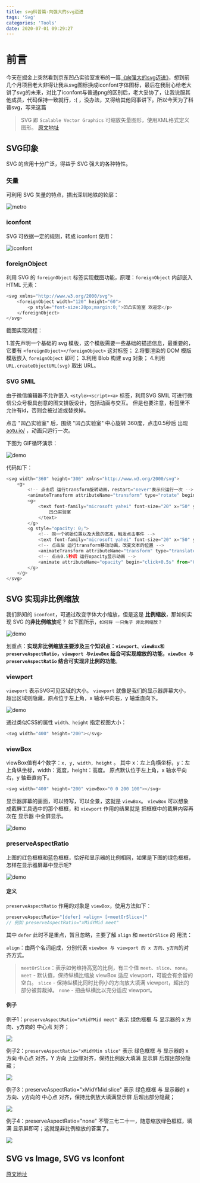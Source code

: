 ```yaml
---
title: svg科普篇-向强大的svg迈进
tags: 'Svg'
categories: 'Tools'
date: 2020-07-01 09:29:27
---
```



# 前言

今天在掘金上突然看到京东凹凸实验室发布的一篇[《向强大的svg迈进》](https://juejin.im/post/5ef1a698f265da02ce2181d0?utm_source=gold_browser_extension)，想到前几个月项目老大非得让我从svg图标换成iconfont字体图标，最后在我耐心给老大讲了svg的未来，对比了iconfont与普通png的区别后，老大妥协了，让我说服其他成员，代码保持一致就行，:( ，没办法，又得给其他同事讲下。所以今天为了科普svg，写来这篇

> SVG 即 `Scalable Vector Graphics` 可缩放矢量图形，使用XML格式定义图形。
[原文地址](https://juejin.im/post/5ef1a698f265da02ce2181d0?utm_source=gold_browser_extension)
## SVG印象

SVG 的应用十分广泛，得益于 SVG 强大的各种特性。

### 矢量

可利用 SVG 矢量的特点，描出深圳地铁的轮廓：

![metro](https://user-gold-cdn.xitu.io/2020/6/23/172dff28ae2bb2f0?imageView2/0/w/1280/h/960/format/webp/ignore-error/1)

### iconfont

SVG 可依据一定的规则，转成 iconfont 使用：

![iconfont](https://user-gold-cdn.xitu.io/2020/6/23/172dff28e7152486?imageView2/0/w/1280/h/960/format/webp/ignore-error/1)

### foreignObject

利用 SVG 的 `foreignObject` 标签实现截图功能，原理：`foreignObject` 内部嵌入 HTML 元素：

```js
<svg xmlns="http://www.w3.org/2000/svg">
	<foreignObject width="120" height="60">
		<p style="font-size:20px;margin:0;">凹凸实验室 欢迎您</p>
	</foreignObject>
</svg>
```

截图实现流程：

1.首先声明一个基础的 svg 模版，这个模版需要一些基础的描述信息，最重要的，它要有 `<foreignObject></foreignObject>` 这对标签；
2.将要渲染的 DOM 模版模版嵌入 `foreignObject` 即可；
3.利用 Blob 构建 svg 对象；
4.利用 `URL.createObjectURL(svg)` 取出 URL。

### SVG SMIL

由于微信编辑器不允许嵌入 `<style><script><a>` 标签，利用SVG SMIL 可进行微信公众号极具创意的图文排版设计，包括动画与交互。
但是也要注意，标签里不允许有id，否则会被过滤或替换掉。

点击 "凹凸实验室" 后，围绕 "凹凸实验室" 中心旋转 360度，点击0.5秒后 出现 [aotu.io/](https://aotu.io/) ，动画只运行一次。

下图为 GIF循环演示：

![demo](https://user-gold-cdn.xitu.io/2020/6/23/172dff2914fb651d?imageslim)

代码如下：

```js
<svg width="360" height="300" xmlns="http://www.w3.org/2000/svg">
    <g>
        <!-- 点击后 运行transform旋转动画，restart="never"表示只运行一次 -->
        <animateTransform attributeName="transform" type="rotate" begin="click" dur="0.5s" from="0 100 80" to="360 100 80"  fill="freeze" restart="never" />
        <g>
            <text font-family="microsoft yahei" font-size="20" x="50" y="80">
                凹凸实验室
            </text>
        </g>
        <g style="opacity: 0;">
            <!-- 同一个初始位置以及大致的宽高，触发点击事件 -->
            <text font-family="microsoft yahei" font-size="20" x="50" y="80">https://aotu.io/</text>
            <!-- 点击后 运行transform移动动画，改变文本的位置 -->
            <animateTransform attributeName="transform" type="translate" begin="click" dur="0.1s" to="0 40"  fill="freeze" restart="never" />
            <!-- 点击0.5秒后 运行opacity显示动画 -->
            <animate attributeName="opacity" begin="click+0.5s" from="0" to="1" dur="0.5s" fill="freeze" restart="never" />
        </g>
    </g>
</svg>
```

## SVG 实现非比例缩放

我们熟知的 `iconfont`，可通过改变字体大小缩放，但是这是 **比例缩放**，那如何实现 SVG 的**非比例缩放**呢？ 如下图所示，`如何将 一只兔子 非比例缩放？`

![demo](https://user-gold-cdn.xitu.io/2020/6/23/172dff2972d16d14?imageView2/0/w/1280/h/960/format/webp/ignore-error/1)

划重点：**实现非比例缩放主要涉及三个知识点：`viewport、viewBox和preserveAspectRatio`，`viewport 与viewBox` 结合可实现缩放的功能，`viewBox 与 preserveAspectRatio` 结合可实现非比例的功能**。

### viewport

`viewport` 表示SVG可见区域的大小。 `viewport` 就像是我们的显示器屏幕大小，超出区域则隐藏，原点位于左上角，x 轴水平向右，y 轴垂直向下。

![demo](https://user-gold-cdn.xitu.io/2020/6/23/172dff29abb23727?imageView2/0/w/1280/h/960/format/webp/ignore-error/1)

通过类似CSS的属性 `width、height` 指定视图大小：

```js
<svg width="400" height="200"></svg>
```

### viewBox

viewBox值有4个数字：`x, y, width, height` 。 其中 x：左上角横坐标，y：左上角纵坐标，width：宽度，height：高度。 
原点默认位于左上角，x 轴水平向右，y 轴垂直向下。

```js
<svg width="400" height="200" viewBox="0 0 200 100"></svg>
```

显示器屏幕的画面，可以特写，可以全景，这就是 `viewBox`。 `viewBox` 可以想象成截屏工具选中的那个框框，和 `viewport` 作用的结果就是 把框框中的截屏内容再次在 显示器 中全屏显示。

![demo](https://user-gold-cdn.xitu.io/2020/6/23/172dff29e1dee892?imageView2/0/w/1280/h/960/format/webp/ignore-error/1)

### preserveAspectRatio

上图的红色框框和蓝色框框，恰好和显示器的比例相同，如果是下图的绿色框框，怎样在显示器屏幕中显示呢?

![demo](https://user-gold-cdn.xitu.io/2020/6/23/172dff2a1f0c94f7?imageView2/0/w/1280/h/960/format/webp/ignore-error/1)

#### 定义

`preserveAspectRatio` 作用的对象是 `viewBox`，使用方法如下：

```js
preserveAspectRatio="[defer] <align> [<meetOrSlice>]"
// 例如 preserveAspectRatio="xMidYMid meet"
```

其中 `defer` 此时不是重点，暂且忽略，主要了解 `align` 和 `meetOrSlice` 的 用法：

`align`：由两个名词组成，分别代表 `viewbox 与 viewport 的 x 方向、y方向`的对齐方式。

> `meetOrSlice`：表示如何维持高宽的比例，有三个值 `meet`、`slice`、`none`。
`meet` - 默认值，保持纵横比缩放 viewBox 适应 viewport，可能会有余留的空白。
`slice` - 保持纵横比同时比例小的方向放大填满 viewport，超出的部分被剪裁掉。
`none` - 扭曲纵横比以充分适应 viewport。

#### 例子

例子1：`preserveAspectRatio="xMidYMid meet"` 表示 绿色框框 与 显示器的 x 方向、y方向的 中心点 对齐；

![](https://user-gold-cdn.xitu.io/2020/6/23/172dff2a71a181c0?imageView2/0/w/1280/h/960/format/webp/ignore-error/1)

例子2：`preserveAspectRatio="xMidYMin slice"` 表示 绿色框框 与 显示器的 x 方向 中心点 对齐，Y 方向 上边缘对齐，保持比例放大填满 显示屏 后超出部分隐藏；

![](https://user-gold-cdn.xitu.io/2020/6/23/172dff2aa4bade91?imageView2/0/w/1280/h/960/format/webp/ignore-error/1)

例子3：preserveAspectRatio="xMidYMid slice" 表示 绿色框框 与 显示器的 x 方向、y方向的 中心点 对齐，保持比例放大填满显示屏 后超出部分隐藏；

![](https://user-gold-cdn.xitu.io/2020/6/23/172dff2adcb56f90?imageView2/0/w/1280/h/960/format/webp/ignore-error/1)

例子4：preserveAspectRatio="none" 不管三七二十一，随意缩放绿色框框，填满 显示屏即可；这就是非比例缩放的答案了。

![](https://user-gold-cdn.xitu.io/2020/6/23/172dff2b10f609f4?imageView2/0/w/1280/h/960/format/webp/ignore-error/1)

## SVG vs Image, SVG vs Iconfont

[原文地址](https://blog.csdn.net/cpongo3/article/details/90258990?utm_medium=distribute.pc_relevant.none-task-blog-BlogCommendFromBaidu-7.nonecase&depth_1-utm_source=distribute.pc_relevant.none-task-blog-BlogCommendFromBaidu-7.nonecase)